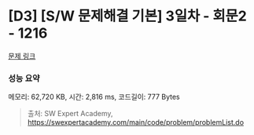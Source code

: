 # [D3] [S/W 문제해결 기본] 3일차 - 회문2 - 1216 

[문제 링크](https://swexpertacademy.com/main/code/problem/problemDetail.do?contestProbId=AV14Rq5aABUCFAYi) 

### 성능 요약

메모리: 62,720 KB, 시간: 2,816 ms, 코드길이: 777 Bytes



> 출처: SW Expert Academy, https://swexpertacademy.com/main/code/problem/problemList.do
